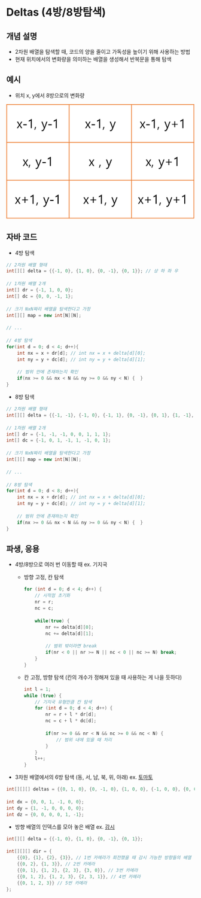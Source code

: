 # Deltas (4방/8방탐색)

## 개념 설명

- 2차원 배열을 탐색할 때, 코드의 양을 줄이고 가독성을 높이기 위해 사용하는 방법
- 현재 위치에서의 변화량을 의미하는 배열을 생성해서 반복문을 통해 탐색

## 예시

- 위치 x, y에서 8방으로의 변화량

![그림1.png](Deltas%20(4%E1%84%87%E1%85%A1%E1%86%BC%208%E1%84%87%E1%85%A1%E1%86%BC%E1%84%90%E1%85%A1%E1%86%B7%E1%84%89%E1%85%A2%E1%86%A8)%20180da7fc56824978a5fda1206152371f/%EA%B7%B8%EB%A6%BC1.png)

## 자바 코드

- 4방 탐색

```java
// 2차원 배열 형태
int[][] delta = {{-1, 0}, {1, 0}, {0, -1}, {0, 1}}; // 상 하 좌 우

// 1차원 배열 2개
int[] dr = {-1, 1, 0, 0};
int[] dc = {0, 0, -1, 1};

// 크기 NxN짜리 배열을 탐색한다고 가정
int[][] map = new int[N][N];

// ...

// 4방 탐색
for(int d = 0; d < 4; d++){
	int nx = x + dr[d]; // int nx = x + delta[d][0];
	int ny = y + dc[d]; // int ny = y + delta[d][1];
	
	// 범위 안에 존재하는지 확인
	if(nx >= 0 && nx < N && ny >= 0 && ny < N) {  }
}
```

- 8방 탐색

```java
// 2차원 배열 형태
int[][] delta = {{-1, -1}, {-1, 0}, {-1, 1}, {0, -1}, {0, 1}, {1, -1}, {1, 0}, {1, 1}};

// 1차원 배열 2개
int[] dr = {-1, -1, -1, 0, 0, 1, 1, 1};
int[] dc = {-1, 0, 1, -1, 1, -1, 0, 1};

// 크기 NxN짜리 배열을 탐색한다고 가정
int[][] map = new int[N][N];

// ...

// 8방 탐색
for(int d = 0; d < 8; d++){
	int nx = x + dr[d]; // int nx = x + delta[d][0];
	int ny = y + dc[d]; // int ny = y + delta[d][1];
	
	// 범위 안에 존재하는지 확인
	if(nx >= 0 && nx < N && ny >= 0 && ny < N) {  }
}
```

## 파생, 응용

- 4방/8방으로 여러 번 이동할 때 ex. 기지국
    - 방향 고정, 칸 탐색
        
        ```java
        for (int d = 0; d < 4; d++) {
        	// 시작점 초기화
        	nr = r;
        	nc = c;
        	
        	while(true) {
        		nr += delta[d][0];
        		nc += delta[d][1];
        		
        		// 범위 밖이라면 break
        		if(nr < 0 || nr >= N || nc < 0 || nc >= N) break;
        	}
        }
        ```
        
    - 칸 고정, 방향 탐색 (칸의 개수가 정해져 있을 때 사용하는 게 나을 듯하다)
        
        ```java
        int l = 1;
        while (true) {
        	// 기지국 유형만큼 칸 탐색
        	for (int d = 0; d < 4; d++) {
        		nr = r + l * dr[d];
        		nc = c + l * dc[d];
        
        		if(nr >= 0 && nr < N && nc >= 0 && nc < N) {
        			// 범위 내에 있을 때 처리
        		}
        	}
        	l++;
        }
        ```
        

- 3차원 배열에서의 6방 탐색 (동, 서, 남, 북, 위, 아래) ex. [토마토](https://www.acmicpc.net/problem/7569)

```java
int[][][] deltas = {{0, 1, 0}, {0, -1, 0}, {1, 0, 0}, {-1, 0, 0}, {0, 0, 1}, {0, 0, -1}};

int dx = {0, 0, 1, -1, 0, 0};
int dy = {1, -1, 0, 0, 0, 0};
int dz = {0, 0, 0, 0, 1, -1};
```

- 방향 배열의 인덱스를 모아 놓은 배열 ex. [감시](https://www.acmicpc.net/problem/15683)

```java
int[][] delta = {{-1, 0}, {1, 0}, {0, -1}, {0, 1}};

int[][][] dir = {
	{{0}, {1}, {2}, {3}}, // 1번 카메라가 회전했을 때 감시 가능한 방향들의 배열
	{{0, 2}, {1, 3}}, // 2번 카메라
	{{0, 1}, {1, 2}, {2, 3}, {3, 0}}, // 3번 카메라
	{{0, 1, 2}, {1, 2, 3}, {2, 3, 1}}, // 4번 카메라
	{{0, 1, 2, 3}} // 5번 카메라
};
```